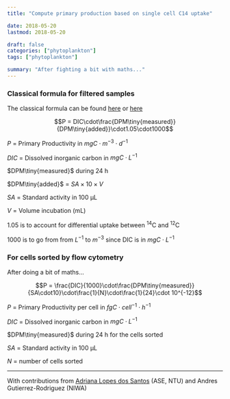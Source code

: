 ```yaml
---
title: "Compute primary production based on single cell C14 uptake"

date: 2018-05-20
lastmod: 2018-05-20

draft: false
categories: ["phytoplankton"]
tags: ["phytoplankton"]

summary: "After fighting a bit with maths..."
---
```


### Classical formula for filtered samples

The classical formula can be found [here](http://hahana.soest.hawaii.edu/hot/protocols/chap14.html) or [here](http://www.montana.edu/priscu/documents/LTER-methods-web-page/Method_Manual_AC_22_Feb_2017.pdf)

$$P = DIC\cdot\frac{DPM\tiny{measured}}{DPM\tiny{added}}\cdot1.05\cdot1000$$

$P$ = Primary Productivity in $mgC \cdot m^{-3} \cdot d^{-1}$

$DIC$ = Dissolved inorganic carbon in  $mgC \cdot L^{-1}$

$DPM\tiny{measured}$ during 24 h

$DPM\tiny{added}$ = $SA \times 10 \times  V$

$SA$ = Standard activity in 100 µL

$V$ = Volume incubation (mL)

1.05 is to account for differential uptake between $^{14}$C and $^{12}$C

1000 is to go from from $L^{-1}$ to $m^{-3}$ since DIC is in $mgC \cdot L^{-1}$


### For cells sorted by flow cytometry

After doing a bit of maths...

$$P = \frac{DIC}{1000}\cdot\frac{DPM\tiny{measured}}{SA\cdot10}\cdot\frac{1}{N}\cdot\frac{1}{24}\cdot 10^{-12}$$

$P$ = Primary Productivity per cell in $fgC \cdot cell^{-1} \cdot h^{-1}$

$DIC$ = Dissolved inorganic carbon in  $mgC \cdot L^{-1}$

$DPM\tiny{measured}$ during 24 h for the cells sorted

$SA$ = Standard activity in 100 µL

$N$ = number of cells sorted

---

With contributions from [Adriana Lopes dos Santos](https://adriana.netlify.com/) (ASE, NTU) and Andres Gutierrez-Rodriguez (NIWA)
